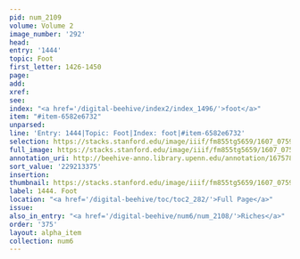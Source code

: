 ```yaml
---
pid: num_2109
volume: Volume 2
image_number: '292'
head:
entry: '1444'
topic: Foot
first_letter: 1426-1450
page:
add:
xref:
see:
index: "<a href='/digital-beehive/index2/index_1496/'>foot</a>"
item: "#item-6582e6732"
unparsed:
line: 'Entry: 1444|Topic: Foot|Index: foot|#item-6582e6732'
selection: https://stacks.stanford.edu/image/iiif/fm855tg5659/1607_0759/935,3375,2915,282/full/0/default.jpg
full_image: https://stacks.stanford.edu/image/iiif/fm855tg5659/1607_0759/full/full/0/default.jpg
annotation_uri: http://beehive-anno.library.upenn.edu/annotation/1675782877448
sort_value: '229213375'
insertion:
thumbnail: https://stacks.stanford.edu/image/iiif/fm855tg5659/1607_0759/935,3375,600,180/250,/0/default.jpg
label: 1444. Foot
location: "<a href='/digital-beehive/toc/toc2_282/'>Full Page</a>"
issue:
also_in_entry: "<a href='/digital-beehive/num6/num_2108/'>Riches</a>"
order: '375'
layout: alpha_item
collection: num6
---
```

